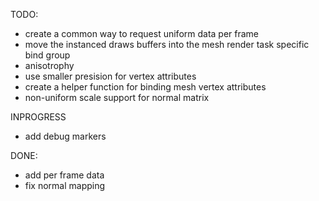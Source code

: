 TODO:
- create a common way to request uniform data per frame
- move the instanced draws buffers into the mesh render task specific bind group
- anisotrophy
- use smaller presision for vertex attributes
- create a helper function for binding mesh vertex attributes
- non-uniform scale support for normal matrix

INPROGRESS
- add debug markers

DONE:
- add per frame data
- fix normal mapping
